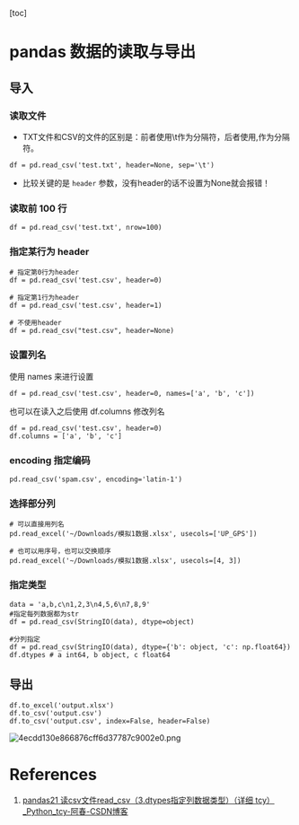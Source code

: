 [toc]

# pandas 数据的读取与导出

## 导入

### 读取文件

- TXT文件和CSV的文件的区别是：前者使用\t作为分隔符，后者使用,作为分隔符。

```
df = pd.read_csv('test.txt', header=None, sep='\t')
```

- 比较关键的是 `header` 参数，没有header的话不设置为None就会报错！

### 读取前 100 行

```
df = pd.read_csv('test.txt', nrow=100)
```

### 指定某行为 header

```
# 指定第0行为header
df = pd.read_csv('test.csv', header=0)

# 指定第1行为header
df = pd.read_csv('test.csv', header=1)

# 不使用header
df = pd.read_csv("test.csv", header=None)
```

### 设置列名

使用 names 来进行设置

```
df = pd.read_csv('test.csv', header=0, names=['a', 'b', 'c'])
```

也可以在读入之后使用 df.columns 修改列名

```
df = pd.read_csv('test.csv', header=0)
df.columns = ['a', 'b', 'c']
```

### encoding 指定编码 

```
pd.read_csv('spam.csv', encoding='latin-1')
```

### 选择部分列

```
# 可以直接用列名
pd.read_excel('~/Downloads/模拟1数据.xlsx', usecols=['UP_GPS'])

# 也可以用序号，也可以交换顺序
pd.read_excel('~/Downloads/模拟1数据.xlsx', usecols=[4, 3]) 
```

### 指定类型

```
data = 'a,b,c\n1,2,3\n4,5,6\n7,8,9'
#指定每列数据都为str
df = pd.read_csv(StringIO(data), dtype=object)

#分列指定
df = pd.read_csv(StringIO(data), dtype={'b': object, 'c': np.float64})
df.dtypes # a int64, b object, c float64 
```

## 导出

```
df.to_excel('output.xlsx') 
df.to_csv('output.csv')
df.to_csv('output.csv', index=False, header=False)
```

![4ecdd130e866876cff6d37787c9002e0.png](evernotecid://7E3AE0DC-DC71-4DDC-9CC8-0C832D6C11C2/appyinxiangcom/22483756/ENResource/p10619)

# References
1. [pandas21 读csv文件read_csv（3.dtypes指定列数据类型）（详细 tcy）_Python_tcy-阿春-CSDN博客](https://blog.csdn.net/tcy23456/article/details/85290575)
